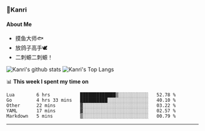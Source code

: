 ### 🌱Kanri
#### About Me
- 摸鱼大师🐟
- 放鸽子高手🕊
- 二刺螈二刺螈！

![Kanri's github stats](https://github-readme-stats.vercel.app/api?username=Yiwen-Chan&show_icons=true&theme=vue&line_height=20)
![Kanri's Top Langs](https://github-readme-stats.vercel.app/api/top-langs/?username=Yiwen-Chan&layout=compact&theme=vue&card_width=270)

📊 **This week I spent my time on**
<!--START_SECTION:waka-->
```text
Lua        6 hrs           █████████████▒░░░░░░░░░░░   52.78 % 
Go         4 hrs 33 mins   ██████████░░░░░░░░░░░░░░░   40.10 % 
Other      22 mins         ▓░░░░░░░░░░░░░░░░░░░░░░░░   03.22 % 
YAML       17 mins         ▓░░░░░░░░░░░░░░░░░░░░░░░░   02.57 % 
Markdown   5 mins          ▒░░░░░░░░░░░░░░░░░░░░░░░░   00.79 % 
```
<!--END_SECTION:waka-->

***

